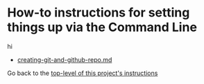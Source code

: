 # How-to instructions for setting things up via the Command Line

hi

- [creating-git-and-github-repo.md](./creating-git-and-github-repo.md)


Go back to the [top-level of this project's instructions](..)
